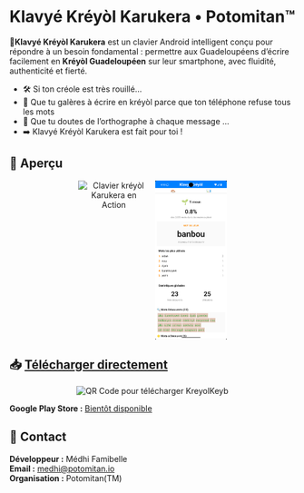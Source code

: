 # Klavyé Kréyòl Karukera • Potomitan™

**📱Klavyé Kréyòl Karukera** est un clavier Android intelligent conçu pour répondre à un besoin fondamental : permettre aux Guadeloupéens d’écrire facilement en **Kréyòl Guadeloupéen** sur leur smartphone, avec fluidité, authenticité et fierté.


- 🛠️ Si ton créole est très rouillé...
- 😤 Que tu galères à écrire en kréyòl parce que ton téléphone refuse tous les mots
- 🤔 Que tu doutes de l’orthographe à chaque message ...
- ➡️ Klavyé Kréyòl Karukera est fait pour toi !

## 📱 Aperçu

<div align="center" style="display: flex; justify-content: center; gap: 10px;">
   <img src="Screenshots/KlavyéAnAktion.gif" alt="Clavier kréyòl Karukera en Action" width="25%">
   <img src="Screenshots/Screenshot_1760213606.png" alt="Clavier kréyòl Karukera en Action" width="25%">
</div>

## 📥 [Télécharger directement](https://github.com/famibelle/KreyolKeyb/releases)

<div align="center">
   <img src="https://api.qrserver.com/v1/create-qr-code/?size=150x150&data=https://github.com/famibelle/KreyolKeyb/releases" alt="QR Code pour télécharger KreyolKeyb" width="150">
</div>

**Google Play Store :** [Bientôt disponible](https://play.google.com/apps/internaltest/4700942182389411435)


## 📧 Contact

**Développeur :** Médhi Famibelle  
**Email :** medhi@potomitan.io  
**Organisation :** Potomitan(TM)